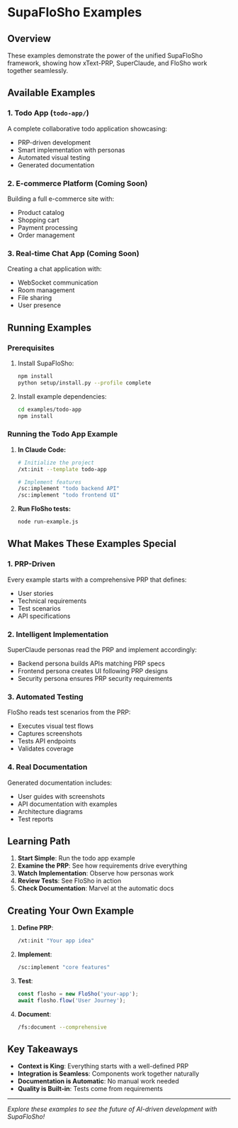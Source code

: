 # SupaFloSho Examples

## Overview

These examples demonstrate the power of the unified SupaFloSho framework, showing how xText-PRP, SuperClaude, and FloSho work together seamlessly.

## Available Examples

### 1. Todo App (`todo-app/`)
A complete collaborative todo application showcasing:
- PRP-driven development
- Smart implementation with personas
- Automated visual testing
- Generated documentation

### 2. E-commerce Platform (Coming Soon)
Building a full e-commerce site with:
- Product catalog
- Shopping cart
- Payment processing
- Order management

### 3. Real-time Chat App (Coming Soon)
Creating a chat application with:
- WebSocket communication
- Room management
- File sharing
- User presence

## Running Examples

### Prerequisites
1. Install SupaFloSho:
   ```bash
   npm install
   python setup/install.py --profile complete
   ```

2. Install example dependencies:
   ```bash
   cd examples/todo-app
   npm install
   ```

### Running the Todo App Example

1. **In Claude Code:**
   ```bash
   # Initialize the project
   /xt:init --template todo-app
   
   # Implement features
   /sc:implement "todo backend API"
   /sc:implement "todo frontend UI"
   ```

2. **Run FloSho tests:**
   ```bash
   node run-example.js
   ```

## What Makes These Examples Special

### 1. **PRP-Driven**
Every example starts with a comprehensive PRP that defines:
- User stories
- Technical requirements
- Test scenarios
- API specifications

### 2. **Intelligent Implementation**
SuperClaude personas read the PRP and implement accordingly:
- Backend persona builds APIs matching PRP specs
- Frontend persona creates UI following PRP designs
- Security persona ensures PRP security requirements

### 3. **Automated Testing**
FloSho reads test scenarios from the PRP:
- Executes visual test flows
- Captures screenshots
- Tests API endpoints
- Validates coverage

### 4. **Real Documentation**
Generated documentation includes:
- User guides with screenshots
- API documentation with examples
- Architecture diagrams
- Test reports

## Learning Path

1. **Start Simple**: Run the todo app example
2. **Examine the PRP**: See how requirements drive everything
3. **Watch Implementation**: Observe how personas work
4. **Review Tests**: See FloSho in action
5. **Check Documentation**: Marvel at the automatic docs

## Creating Your Own Example

1. **Define PRP**:
   ```bash
   /xt:init "Your app idea"
   ```

2. **Implement**:
   ```bash
   /sc:implement "core features"
   ```

3. **Test**:
   ```javascript
   const flosho = new FloSho('your-app');
   await flosho.flow('User Journey');
   ```

4. **Document**:
   ```bash
   /fs:document --comprehensive
   ```

## Key Takeaways

- **Context is King**: Everything starts with a well-defined PRP
- **Integration is Seamless**: Components work together naturally
- **Documentation is Automatic**: No manual work needed
- **Quality is Built-in**: Tests come from requirements

---

*Explore these examples to see the future of AI-driven development with SupaFloSho!*